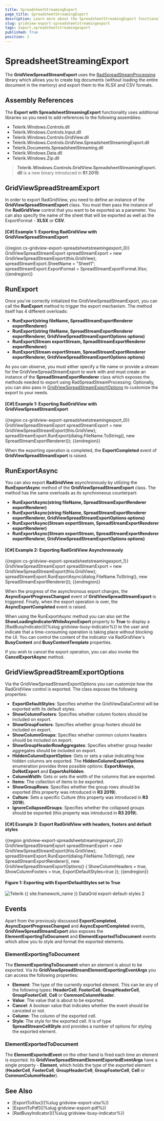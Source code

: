 ```yaml
---
title: SpreadsheetStreamingExport
page_title: SpreadsheetStreamingExport
description: Learn more about the SpreadsheetStreamingExport functionality of Telerik's {{ site.framework_name }} DataGrid that allows you to create big documents and export them to XLSX and CSV.
slug: gridview-export-spreadsheetstreamingexport
tags: export,spreadsheetstreamingexport
published: True
position: 2
---
```


# SpreadsheetStreamingExport

The __GridViewSpreadStreamExport__ uses the [RadSpreadStreamProcessing](https://docs.telerik.com/devtools/document-processing/libraries/radspreadstreamprocessing/overview) library which allows you to create big documents (without loading the entire document in the memory) and export them to the XLSX and CSV formats. 

## Assembly References

The __Export with SpreadsheetStreamingExport__ functionality uses additional libraries so you need to add references to the following assemblies:

* Telerik.Windows.Controls.dll
* Telerik.Windows.Controls.Input.dll
* Telerik.Windows.Controls.GridView.dll
* Telerik.Windows.Controls.GridView.SpreadsheetStreamingExport.dll
* Telerik.Documents.SpreadsheetStreaming.dll
* Telerik.Windows.Data.dll
* Telerik.Windows.Zip.dll

> __Telerik.Windows.Controls.GridView.SpreadsheetStreamingExport.dll__ is a new binary introduced in __R1 2019__. 

## GridViewSpreadStreamExport

In order to export RadGridView, you need to define an instance of the __GridViewSpreadStreamExport__ class. You must then pass the instance of the __RadGridView__ control that you want to be exported as a parameter. You can also specify the name of the sheet that will be exported as well as the ExportFormat - **XLSX** or **CSV**. 

#### __[C#] Example 1: Exporting RadGridView with GridViewSpreadStreamExport__
{{region cs-gridview-export-spreadsheetstreamingexport_0}}
	GridViewSpreadStreamExport spreadStreamExport = new GridViewSpreadStreamExport(this.GridView);
    spreadStreamExport.SheetName = "Sheet1";
    spreadStreamExport.ExportFormat = SpreadStreamExportFormat.Xlsx;
{{endregion}}

## RunExport

Once you've correctly initialized the GridViewSpreadStreamExport, you can call the __RunExport__ method to trigger the export mechanism. The method itself has 4 different overloads:

- **RunExport(string fileName, SpreadStreamExportRenderer exportRenderer)**
- **RunExport(string fileName, SpreadStreamExportRenderer exportRenderer, GridViewSpreadStreamExportOptions options)**
- **RunExport(Stream exportStream, SpreadStreamExportRenderer exportRenderer)**
- **RunExport(Stream exportStream, SpreadStreamExportRenderer exportRenderer, GridViewSpreadStreamExportOptions options)**

As you can observe, you must either specify a file name or provide a stream for the GridViewSpreadStreamExport to work with and must create an instance of the **SpreadStreamExportRenderer** class which exposes the methods needed to export using RadSpreadStreamProcessing. Optionally, you can also pass in [GridViewSpreadStreamExportOptions](#gridviewspreadstreamexportoptions) to customize the export to your needs.

#### __[C#] Example 1: Exporting RadGridView with GridViewSpreadStreamExport__
{{region cs-gridview-export-spreadsheetstreamingexport_0}}
	GridViewSpreadStreamExport spreadStreamExport = new GridViewSpreadStreamExport(this.GridView);
	spreadStreamExport.RunExport(dialog.FileName.ToString(), new SpreadStreamExportRenderer());
{{endregion}}

When the exporting operation is completed, the __ExportCompleted__ event of __GridViewSpreadStreamExport__ is raised.

## RunExportAsync

You can also export __RadGridView__ asynchronously by utilizing the __RunExportAsync__ method of the __GridViewSpreadStreamExport__ class. The method has the same overloads as its synchroneous counterpart:

- **RunExportAsync(string fileName, SpreadStreamExportRenderer exportRenderer)**
- **RunExportAsync(string fileName, SpreadStreamExportRenderer exportRenderer, GridViewSpreadStreamExportOptions options)**
- **RunExportAsync(Stream exportStream, SpreadStreamExportRenderer exportRenderer)**
- **RunExportAsync(Stream exportStream, SpreadStreamExportRenderer exportRenderer, GridViewSpreadStreamExportOptions options)**

#### __[C#] Example 2: Exporting RadGridView Asynchronously__
{{region cs-gridview-export-spreadsheetstreamingexport_1}}
	GridViewSpreadStreamExport spreadStreamExport = new GridViewSpreadStreamExport(this.GridView);
	spreadStreamExport.RunExportAsync(dialog.FileName.ToString(), new SpreadStreamExportRenderer());
{{endregion}}

When the progress of the asynchronous export changes, the __AsyncExportProgressChanged__ event of __GridViewSpreadStreamExport__ is triggered. Finally, when the export operation is over, the __AsyncExportCompleted__ event is raised.

When using the RunExportAsync method you can also set the **ShowLoadingIndicatorWhileAsyncExport** property to **True** to display a [RadBusyIndicator]({%slug gridview-busy-indicator%}) to the user and indicate that a time-consuming operation is taking place without blocking the UI. You can control the content of the indicator via RadGridView's **BusyContent** and **BusyContentTemplate** properties.

If you wish to cancel the export operation, you can also invoke the **CancelExportAsync** method.

## GridViewSpreadStreamExportOptions

Via the GridViewSpreadStreamExportOptions you can customize how the RadGridView control is exported. The class exposes the following properties:

- **ExportDefaultStyles**: Specifies whether the GridViewDataControl will be exported with its default styles.
- **ShowColumnFooters**: Specifies whether column footers should be included on export.
- **ShowGroupFooters**: Specifies whether group footers should be included on export.
- **ShowColumnGroups**: Specifies whether common column headers should be included on export.
- **ShowGroupHeaderRowAggregates**: Specifies whether group header aggregates should be included on export.
- **HiddenColumnExportOption**: Gets or sets a value indicating how hidden columns are exported. The **HiddenColumnExportOptions** enumeration provides three possible options: **ExportAlways**, **DoNotExport** and **ExportAsHidden**.
- **ColumnWidth**: Gets or sets the width of the columns that are exported.
- **Items**: The collection of items to be exported.
- **ShowGroupRows**: Specifies whether the group rows should be exported (this property was introduced in **R3 2019**).
- **Culture**: Sets a specific Culture (this property was introduced in **R3 2019**).
- **IgnoreCollapsedGroups**: Specifies whether the collapsed groups should be exported (this property was introduced in **R3 2019**).

#### __[C#] Example 3: Export RadGridView with headers, footers and default styles__

{{region gridview-export-spreadsheetstreamingexport_2}}
	GridViewSpreadStreamExport spreadStreamExport = new GridViewSpreadStreamExport(this.GridView);
                               spreadStreamExport.RunExport(dialog.FileName.ToString(), 
    							 							new SpreadStreamExportRenderer(), 
    							 							new GridViewSpreadStreamExportOptions() 
								 							{ 
																ShowColumnHeaders = true, 
																ShowColumnFooters = true, 
																ExportDefaultStyles=true 
								 							});
{{endregion}}

#### __Figure 1: Exporting with ExportDefaultStyles set to True__
![Telerik {{ site.framework_name }} DataGrid export-default-styles 2](../images/exportdefaultstyles2.png)

## Events

Apart from the previously discussed __ExportCompleted__, __AsyncExportProgressChanged__ and __AsyncExportCompleted__ events, __GridViewSpreadStreamExport__ also exposes the **ElementExportingToDocument** and **ElementExportedToDocument** events which allow you to style and format the exported elements.

### ElementExportingToDocument

The **ElementExportingToDocument** when an element is about to be exported. Via its **GridViewSpreadStreamElementExportingEventArgs** you can access the following properties:

- **Element**: The type of the currently exported element. This can be any of the following types: **HeaderCell**, **FooterCell**, **GroupHeaderCell**, **GroupFooterCell**, **Cell** or **CommonColumnHeader**.
- **Value**: The value that is about to be exported.
- **Cancel**: A boolean value that indicates whether the event should be canceled or not.
- **Column**: The column of the exported cell.
- **Style**: The style for the exported cell. It is of type **SpreadStreamCellStyle** and provides a number of options for styling the exported element.

### ElementExportedToDocument

The **ElementExportedEvent** on the other hand is fired each time an element is exported. Its **GridViewSpreadStreamElementExportedEventArgs** have a single property - **Element**, which holds the type of the exported element (**HeaderCell**, **FooterCell**, **GroupHeaderCell**, **GroupFooterCell**, **Cell** or **CommonColumnHeader**).

## See Also

* [ExportToXlsx]({%slug gridview-export-xlsx%})
* [ExportToPdf]({%slug gridview-export-pdf%})
* [RadBusyIndicator]({%slug gridview-busy-indicator%})
